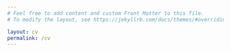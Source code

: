 ```yaml
---
# Feel free to add content and custom Front Matter to this file.
# To modify the layout, see https://jekyllrb.com/docs/themes/#overriding-theme-defaults

layout: cv
permalink: /cv
---
```

